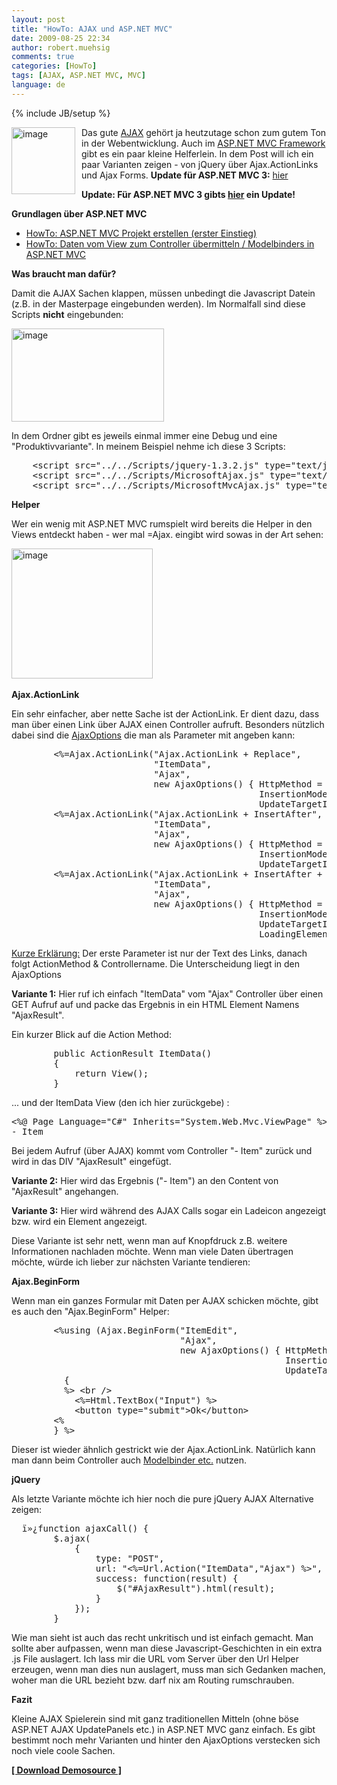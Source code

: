 ```yaml
---
layout: post
title: "HowTo: AJAX und ASP.NET MVC"
date: 2009-08-25 22:34
author: robert.muehsig
comments: true
categories: [HowTo]
tags: [AJAX, ASP.NET MVC, MVC]
language: de
---
```

{% include JB/setup %}
<p><a href="{{BASE_PATH}}/assets/wp-images-de/image808.png"><img style="border-right-width: 0px; margin: 0px 10px 0px 0px; border-top-width: 0px; border-bottom-width: 0px; border-left-width: 0px" border="0" alt="image" align="left" src="{{BASE_PATH}}/assets/wp-images-de/image-thumb786.png" width="102" height="107" /></a> Das gute <a href="{{BASE_PATH}}/?s=ajax">AJAX</a> gehört ja heutzutage schon zum gutem Ton in der Webentwicklung. Auch im <a href="http://asp.net/mvc">ASP.NET MVC Framework</a> gibt es ein paar kleine Helferlein. In dem Post will ich ein paar Varianten zeigen - von jQuery über Ajax.ActionLinks und Ajax Forms. <strong>Update für ASP.NET MVC 3:</strong> <a href="{{BASE_PATH}}/2011/04/11/howto-ajax-actionlink-asp-net-mvc-3/">hier</a></p>  <p></p>  <p></p>  <p><strong>Update: Für ASP.NET MVC 3 gibts <a href="{{BASE_PATH}}/2011/04/11/howto-ajax-actionlink-asp-net-mvc-3/">hier</a> ein Update!</strong></p>  <p><strong>Grundlagen über ASP.NET MVC</strong></p>  <ul>   <li><a href="{{BASE_PATH}}/2008/10/14/howto-aspnet-mvc-erstellen-erster-einstieg/">HowTo: ASP.NET MVC Projekt erstellen (erster Einstieg)</a> </li>    <li><a href="{{BASE_PATH}}/2009/04/02/howto-daten-vom-view-zum-controller-bermitteln-bindings-in-aspnet-mvc/">HowTo: Daten vom View zum Controller übermitteln / Modelbinders in ASP.NET MVC</a> </li> </ul>  <p><strong>Was braucht man dafür?</strong></p>  <p>Damit die AJAX Sachen klappen, müssen unbedingt die Javascript Datein (z.B. in der Masterpage eingebunden werden). Im Normalfall sind diese Scripts <strong>nicht</strong> eingebunden:</p>  <p><a href="{{BASE_PATH}}/assets/wp-images-de/image809.png"><img style="border-right-width: 0px; border-top-width: 0px; border-bottom-width: 0px; border-left-width: 0px" border="0" alt="image" src="{{BASE_PATH}}/assets/wp-images-de/image-thumb787.png" width="244" height="149" /></a></p>  <p>In dem Ordner gibt es jeweils einmal immer eine Debug und eine &quot;Produktivvariante&quot;. In meinem Beispiel nehme ich diese 3 Scripts:</p>  <div style="padding-bottom: 0px; margin: 0px; padding-left: 0px; padding-right: 0px; display: inline; float: none; padding-top: 0px" id="scid:812469c5-0cb0-4c63-8c15-c81123a09de7:788ef995-33cc-4c63-94a9-703904bbfbae" class="wlWriterSmartContent">   <pre class="c#" name="code">    &lt;script src=&quot;../../Scripts/jquery-1.3.2.js&quot; type=&quot;text/javascript&quot;&gt;&lt;/script&gt;
    &lt;script src=&quot;../../Scripts/MicrosoftAjax.js&quot; type=&quot;text/javascript&quot;&gt;&lt;/script&gt;
    &lt;script src=&quot;../../Scripts/MicrosoftMvcAjax.js&quot; type=&quot;text/javascript&quot;&gt;&lt;/script&gt;</pre>
</div>

<p><strong>Helper</strong></p>

<p>Wer ein wenig mit ASP.NET MVC rumspielt wird bereits die Helper in den Views entdeckt haben - wer mal =Ajax. eingibt wird sowas in der Art sehen:</p>

<p><a href="{{BASE_PATH}}/assets/wp-images-de/image810.png"><img style="border-right-width: 0px; border-top-width: 0px; border-bottom-width: 0px; border-left-width: 0px" border="0" alt="image" src="{{BASE_PATH}}/assets/wp-images-de/image-thumb788.png" width="226" height="208" /></a>&#160;</p>

<p><strong>Ajax.ActionLink</strong></p>

<p>Ein sehr einfacher, aber nette Sache ist der ActionLink. Er dient dazu, dass man über einen Link über AJAX einen Controller aufruft. Besonders nützlich dabei sind die <a href="http://msdn.microsoft.com/en-us/library/system.web.mvc.ajax.ajaxoptions.aspx">AjaxOptions</a> die man als Parameter mit angeben kann:</p>

<div style="padding-bottom: 0px; margin: 0px; padding-left: 0px; padding-right: 0px; display: inline; float: none; padding-top: 0px" id="scid:812469c5-0cb0-4c63-8c15-c81123a09de7:16229742-b17d-46da-a503-b354bac431c8" class="wlWriterSmartContent">
  <pre class="c#" name="code">        &lt;%=Ajax.ActionLink(&quot;Ajax.ActionLink + Replace&quot;,
                           &quot;ItemData&quot;,
                           &quot;Ajax&quot;,
                           new AjaxOptions() { HttpMethod = &quot;GET&quot;, 
                                               InsertionMode = InsertionMode.Replace,
                                               UpdateTargetId = &quot;AjaxResult&quot; })%&gt; &lt;br /&gt;
        &lt;%=Ajax.ActionLink(&quot;Ajax.ActionLink + InsertAfter&quot;,
                           &quot;ItemData&quot;,
                           &quot;Ajax&quot;,
                           new AjaxOptions() { HttpMethod = &quot;GET&quot;,
                                               InsertionMode = InsertionMode.InsertAfter,
                                               UpdateTargetId = &quot;AjaxResult&quot;}) %&gt; &lt;br /&gt;
        &lt;%=Ajax.ActionLink(&quot;Ajax.ActionLink + InsertAfter + Loading&quot;,
                           &quot;ItemData&quot;,
                           &quot;Ajax&quot;,
                           new AjaxOptions() { HttpMethod = &quot;GET&quot;,
                                               InsertionMode = InsertionMode.InsertAfter,
                                               UpdateTargetId = &quot;AjaxResult&quot;,
                                               LoadingElementId = &quot;Loading&quot; })%&gt; &lt;br /&gt;</pre>
</div>

<p><u>Kurze Erklärung:</u> Der erste Parameter ist nur der Text des Links, danach folgt ActionMethod &amp; Controllername. Die Unterscheidung liegt in den AjaxOptions</p>

<p><strong>Variante 1:</strong> Hier ruf ich einfach &quot;ItemData&quot; vom &quot;Ajax&quot; Controller über einen GET Aufruf auf und packe das Ergebnis in ein HTML Element Namens &quot;AjaxResult&quot;.</p>

<p>Ein kurzer Blick auf die Action Method:</p>

<div style="padding-bottom: 0px; margin: 0px; padding-left: 0px; padding-right: 0px; display: inline; float: none; padding-top: 0px" id="scid:812469c5-0cb0-4c63-8c15-c81123a09de7:9e556cc7-287f-4ce9-8632-d4e1a7d33e90" class="wlWriterSmartContent">
  <pre class="c#" name="code">        public ActionResult ItemData()
        {
            return View();
        }</pre>
</div>

<p>... und der ItemData View (den ich hier zurückgebe) :</p>

<div style="padding-bottom: 0px; margin: 0px; padding-left: 0px; padding-right: 0px; display: inline; float: none; padding-top: 0px" id="scid:812469c5-0cb0-4c63-8c15-c81123a09de7:00cb703a-6d75-4f0f-b93a-4ab9b4ca25bd" class="wlWriterSmartContent">
  <pre class="c#" name="code">&lt;%@ Page Language=&quot;C#&quot; Inherits=&quot;System.Web.Mvc.ViewPage&quot; %&gt;
- Item</pre>
</div>

<p>Bei jedem Aufruf (über AJAX) kommt vom Controller &quot;- Item&quot; zurück und wird in das DIV &quot;AjaxResult&quot; eingefügt.</p>

<p><strong>Variante 2:</strong> Hier wird das Ergebnis (&quot;- Item&quot;) an den Content von &quot;AjaxResult&quot; angehangen.</p>

<p><strong>Variante 3:</strong> Hier wird während des AJAX Calls sogar ein Ladeicon angezeigt bzw. wird ein Element angezeigt.</p>

<p>Diese Variante ist sehr nett, wenn man auf Knopfdruck z.B. weitere Informationen nachladen möchte. Wenn man viele Daten übertragen möchte, würde ich lieber zur nächsten Variante tendieren:</p>

<p><strong>Ajax.BeginForm</strong></p>

<p>Wenn man ein ganzes Formular mit Daten per AJAX schicken möchte, gibt es auch den &quot;Ajax.BeginForm&quot; Helper:</p>

<div style="padding-bottom: 0px; margin: 0px; padding-left: 0px; padding-right: 0px; display: inline; float: none; padding-top: 0px" id="scid:812469c5-0cb0-4c63-8c15-c81123a09de7:b3c13542-8c45-41a2-9500-4267d2391150" class="wlWriterSmartContent">
  <pre class="c#" name="code">        &lt;%using (Ajax.BeginForm(&quot;ItemEdit&quot;,
                                &quot;Ajax&quot;,
                                new AjaxOptions() { HttpMethod = &quot;POSt&quot;,
                                                    InsertionMode = InsertionMode.InsertBefore,
                                                    UpdateTargetId = &quot;AjaxResult&quot; }))
          {
		  %&gt; &lt;br /&gt;
            &lt;%=Html.TextBox(&quot;Input&quot;) %&gt;
            &lt;button type=&quot;submit&quot;&gt;Ok&lt;/button&gt;
        &lt;%
		} %&gt;</pre>
</div>

<p>Dieser ist wieder ähnlich gestrickt wie der Ajax.ActionLink. Natürlich kann man dann beim Controller auch <a href="{{BASE_PATH}}/2009/04/02/howto-daten-vom-view-zum-controller-bermitteln-bindings-in-aspnet-mvc/">Modelbinder etc.</a> nutzen.</p>

<p><strong>jQuery</strong></p>

<p>Als letzte Variante möchte ich hier noch die pure jQuery AJAX Alternative zeigen:</p>

<div style="padding-bottom: 0px; margin: 0px; padding-left: 0px; padding-right: 0px; display: inline; float: none; padding-top: 0px" id="scid:812469c5-0cb0-4c63-8c15-c81123a09de7:65cda6f6-dd48-4a12-9a28-ff0d18785f69" class="wlWriterSmartContent">
  <pre class="c#" name="code">	ï»¿function ajaxCall() {
	    $.ajax(
	        {
	            type: &quot;POST&quot;,
	            url: &quot;&lt;%=Url.Action(&quot;ItemData&quot;,&quot;Ajax&quot;) %&gt;&quot;,
	            success: function(result) {
	                $(&quot;#AjaxResult&quot;).html(result);
	            }
	        });
	    } </pre>
</div>

<p>Wie man sieht ist auch das recht unkritisch und ist einfach gemacht. Man sollte aber aufpassen, wenn man diese Javascript-Geschichten in ein extra .js File auslagert. Ich lass mir die URL vom Server über den Url Helper erzeugen, wenn man dies nun auslagert, muss man sich Gedanken machen, woher man die URL bezieht bzw. darf nix am Routing rumschrauben.</p>

<p><strong>Fazit</strong></p>

<p>Kleine AJAX Spielerein sind mit ganz traditionellen Mitteln (ohne böse ASP.NET AJAX UpdatePanels etc.) in ASP.NET MVC ganz einfach. Es gibt bestimmt noch mehr Varianten und hinter den AjaxOptions verstecken sich noch viele coole Sachen.</p>

<p><strong><a href="{{BASE_PATH}}/assets/files/democode/mvcajax/mvcajax.zip">[ Download Demosource ]</a></strong></p>
